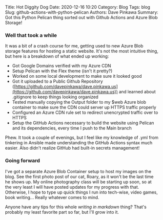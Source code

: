 Title: Hot Diggity Dog
Date: 2020-12-16 10:20
Category: Blog
Tags: blog
Slug: github-actions-with-python-pelican
Authors: Dave Pinkawa
Summary: Got this Python Pelican thing sorted out with Github Actions and Azure Blob Storage!

### Well that took a while

It was a bit of a crash course for me, getting used to new Azure Blob storage features for hosting a static website. It's not the most intuitive thing, but here is a breakdown of what ended up working:

  *  Got Google Domains verified with my Azure CDN
  *  Setup Pelican with the Flex theme (isn't it pretty?)
  *  Worked on some local development to make sure it looked good
  *  Got it uploaded to a Public Github Repository ([https://github.com/davepinkawa/dave.pinkawa.us](https://github.com/davepinkawa/dave.pinkawa.us)) and learned about .gitignore to keep things looking organized
  *  Tested manually copying the Output folder to my $web Azure blob container to make sure the CDN could server up HTTPS traffic properly
  *  Configured an Azure CDN rule set to redirect unencrypted traffic over to HTTPS
  *  Setup the GitHub Actions necessary to build the website using Pelican and its dependencies, every time I push to the Main branch

Phew. It took a couple of evenings, but I feel like my knowledge of .yml from tinkering in Ansible made understanding the GitHub Actions syntax much easier. Also didn't realize GitHub had built-in secrets management!

### Going forward

I've got a separate Azure Blob Container setup to host my images on the blog. See the first photo post of our cat, Roary, as it won't be the last time he shows up. My online photography class will be starting up soon, 
so at the very least I will have posted updates for my progress with that. Otherwise, I hope to type up quick things I run into tech-wise, video games, book writing... Really whatever comes to mind.


Anyone have any tips for this whole _writing in markdown_ thing? That's probably my least favorite part so far, but I'll grow into it.